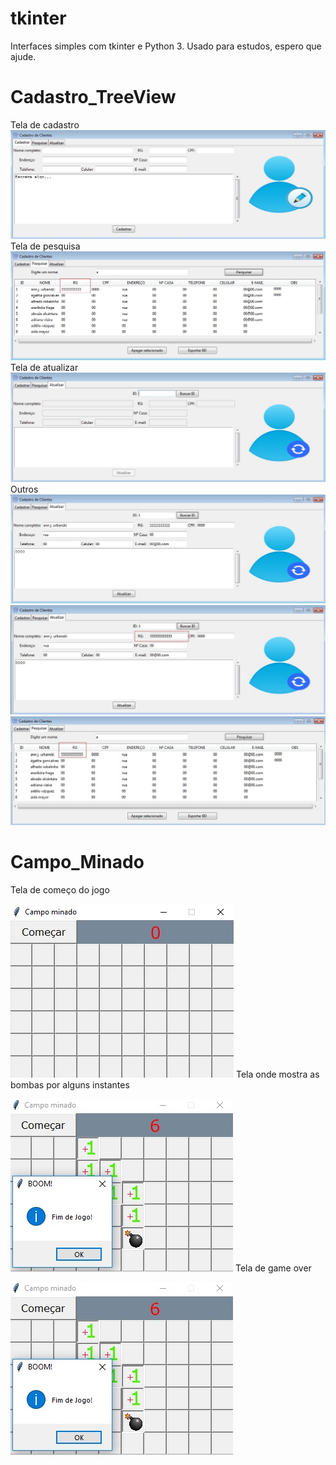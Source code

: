 # tkinter
Interfaces simples com tkinter e Python 3.
Usado para estudos, espero que ajude.

# Cadastro_TreeView
Tela de cadastro
![Alt Text](https://github.com/JonathanGalk/tkinter/blob/master/imagens/01.jpg)
Tela de pesquisa
![Alt Text](https://github.com/JonathanGalk/tkinter/blob/master/imagens/02.jpg)
Tela de atualizar
![Alt Text](https://github.com/JonathanGalk/tkinter/blob/master/imagens/03.jpg)
Outros
![Alt Text](https://github.com/JonathanGalk/tkinter/blob/master/imagens/04.jpg)
![Alt Text](https://github.com/JonathanGalk/tkinter/blob/master/imagens/05.jpg)
![Alt Text](https://github.com/JonathanGalk/tkinter/blob/master/imagens/06.jpg)

# Campo_Minado
Tela de começo do jogo

![Alt Text](https://github.com/JonathanGalk/tkinter/blob/master/imagens/c1.jpg)
Tela onde mostra as bombas por alguns instantes

![Alt Text](https://github.com/JonathanGalk/tkinter/blob/master/imagens/c3.jpg)
Tela de game over

![Alt Text](https://github.com/JonathanGalk/tkinter/blob/master/imagens/c3.jpg)
